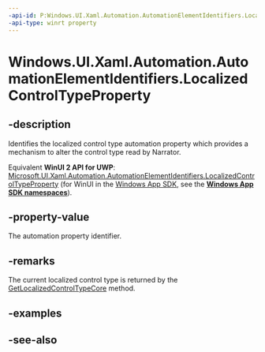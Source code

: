 ```yaml
---
-api-id: P:Windows.UI.Xaml.Automation.AutomationElementIdentifiers.LocalizedControlTypeProperty
-api-type: winrt property
---
```


<!-- Property syntax
public Windows.UI.Xaml.Automation.AutomationProperty LocalizedControlTypeProperty { get; }
-->

# Windows.UI.Xaml.Automation.AutomationElementIdentifiers.LocalizedControlTypeProperty

## -description
Identifies the localized control type automation property which provides a mechanism to alter the control type read by Narrator.

Equivalent **WinUI 2 API for UWP**: [Microsoft.UI.Xaml.Automation.AutomationElementIdentifiers.LocalizedControlTypeProperty](/windows/winui/api/microsoft.ui.xaml.automation.automationelementidentifiers.localizedcontroltypeproperty) (for WinUI in the [Windows App SDK](/windows/apps/windows-app-sdk/), see the **[Windows App SDK namespaces](/windows/windows-app-sdk/api/winrt/)**).

## -property-value
The automation property identifier.

## -remarks
The current localized control type is returned by the [GetLocalizedControlTypeCore](../windows.ui.xaml.automation.peers/automationpeer_getlocalizedcontroltypecore_1799576178.md) method.

## -examples

## -see-also
